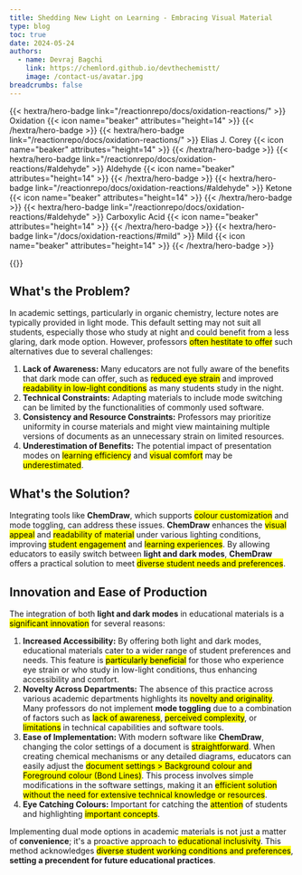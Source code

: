 ```yaml
---
title: Shedding New Light on Learning - Embracing Visual Material
type: blog
toc: true
date: 2024-05-24
authors:
  - name: Devraj Bagchi
    link: https://chemlord.github.io/devthechemistt/
    image: /contact-us/avatar.jpg
breadcrumbs: false
---
```

<div style="text-align: left; margin-top: 0.2em;">
{{< hextra/hero-badge link="/reactionrepo/docs/oxidation-reactions/" >}}
  <span>Oxidation</span>
  {{< icon name="beaker" attributes="height=14" >}}
{{< /hextra/hero-badge >}}
{{< hextra/hero-badge link="/reactionrepo/docs/oxidation-reactions/" >}}
  <span>Elias J. Corey</span>
  {{< icon name="beaker" attributes="height=14" >}}
{{< /hextra/hero-badge >}}
{{< hextra/hero-badge link="/reactionrepo/docs/oxidation-reactions/#aldehyde" >}}
  <span>Aldehyde</span>
  {{< icon name="beaker" attributes="height=14" >}}
{{< /hextra/hero-badge >}}
{{< hextra/hero-badge link="/reactionrepo/docs/oxidation-reactions/#aldehyde" >}}
  <span>Ketone</span>
  {{< icon name="beaker" attributes="height=14" >}}
{{< /hextra/hero-badge >}}
{{< hextra/hero-badge link="/reactionrepo/docs/oxidation-reactions/#aldehyde" >}}
  <span>Carboxylic Acid</span>
  {{< icon name="beaker" attributes="height=14" >}}
{{< /hextra/hero-badge >}}
{{< hextra/hero-badge link="/docs/oxidation-reactions/#mild" >}}
  <span>Mild</span>
  {{< icon name="beaker" attributes="height=14" >}}
{{< /hextra/hero-badge >}}
</div>

{{<figure-dynamic-toggle
    dark-src="diene.jpg"
    light-src="diene.jpg"
    >}}

## What's the Problem?

In academic settings, particularly in organic chemistry, lecture notes are typically provided in light mode. This default setting may not suit all students, especially those who study at night and could benefit from a less glaring, dark mode option. However, professors <mark>often hestitate to offer</mark> such alternatives due to several challenges:

1. **Lack of Awareness:** Many educators are not fully aware of the benefits that dark mode can offer, such as <mark>reduced eye strain</mark> and improved <mark>readability in low-light conditions</mark> as many students study in the night.
2. **Technical Constraints:** Adapting materials to include mode switching can be limited by the functionalities of commonly used software.
3. **Consistency and Resource Constraints:** Professors may prioritize uniformity in course materials and might view maintaining multiple versions of documents as an unnecessary strain on limited resources.
4. **Underestimation of Benefits:** The potential impact of presentation modes on <mark>learning efficiency</mark> and <mark>visual comfort</mark> may be <mark>underestimated</mark>.

## What's the Solution?

Integrating tools like **ChemDraw**, which supports <mark>colour customization</mark> and mode toggling, can address these issues. **ChemDraw** enhances the <mark>visual appeal</mark> and <mark>readability of material</mark> under various lighting conditions, improving <mark>student engagement</mark> and <mark>learning experiences</mark>. By allowing educators to easily switch between **light and dark modes**, **ChemDraw** offers a practical solution to meet <mark>diverse student needs and preferences</mark>.

## Innovation and Ease of Production

The integration of both **light and dark modes** in educational materials is a <mark>significant innovation</mark> for several reasons:

1. **Increased Accessibility:** By offering both light and dark modes, educational materials cater to a wider range of student preferences and needs. This feature is <mark>particularly beneficial</mark> for those who experience eye strain or who study in low-light conditions, thus enhancing accessibility and comfort.
2. **Novelty Across Departments:** The absence of this practice across various academic departments highlights its <mark>novelty and originality</mark>. Many professors do not implement **mode toggling** due to a combination of factors such as <mark>lack of awareness</mark>, <mark>perceived complexity</mark>, or <mark>limitations</mark> in technical capabilities and software tools.
3. **Ease of Implementation:** With modern software like **ChemDraw**, changing the color settings of a document is <mark>straightforward</mark>. When creating chemical mechanisms or any detailed diagrams, educators can easily adjust the <mark>document settings > Background colour and Foreground colour (Bond Lines)</mark>. This process involves simple modifications in the software settings, making it an <mark>efficient solution without the need for extensive technical knowledge or resources</mark>.
4. **Eye Catching Colours:** Important for catching the <mark>attention</mark> of students and highlighting <mark>important concepts</mark>.

Implementing dual mode options in academic materials is not just a matter of **convenience**; it's a proactive approach to <mark>educational inclusivity</mark>. This method acknowledges <mark>diverse student working conditions and preferences</mark>, **setting a precendent for future educational practices**.